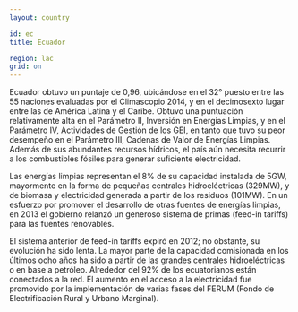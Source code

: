 ```yaml
---
layout: country

id: ec
title: Ecuador

region: lac
grid: on
---
```

Ecuador obtuvo un puntaje de 0,96, ubicándose en el 32° puesto entre las 55 naciones evaluadas por el Climascopio 2014, y en el decimosexto lugar entre las de América Latina y el Caribe. Obtuvo una puntuación relativamente alta en el Parámetro II, Inversión en Energías Limpias, y en el Parámetro IV, Actividades de Gestión de los GEI, en tanto que tuvo su peor desempeño en el Parámetro III, Cadenas de Valor de Energías Limpias. Además de sus abundantes recursos hídricos, el país aún necesita recurrir a los combustibles fósiles para generar suficiente electricidad. 

Las energías limpias representan el 8% de su capacidad instalada de 5GW, mayormente en la forma de pequeñas centrales hidroeléctricas (329MW), y de biomasa y electricidad generada a partir de los residuos (101MW). En un esfuerzo por promover el desarrollo de otras fuentes de energías limpias, en 2013 el gobierno relanzó un generoso sistema de primas (feed-in tariffs) para las fuentes renovables. 

El sistema anterior de feed-in tariffs expiró en 2012; no obstante, su evolución ha sido lenta. La mayor parte de la capacidad comisionada en los últimos ocho años ha sido a partir de las grandes centrales hidroeléctricas o en base a petróleo. Alrededor del 92% de los ecuatorianos están conectados a la red. 
El aumento en el acceso a la electricidad fue promovido por la implementación de varias fases del FERUM (Fondo de Electrificación Rural y Urbano Marginal).